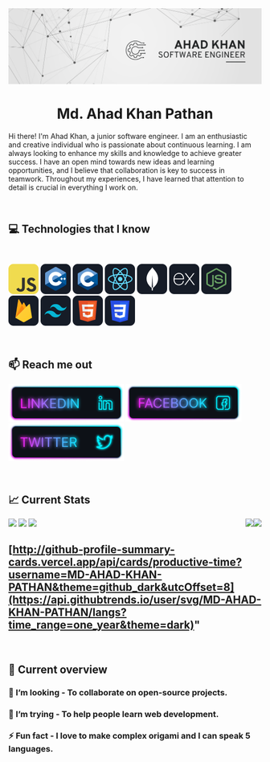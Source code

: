 <a href="https://www.linkedin.com/in/md-ahad-khan-pathan/">
<img src="./images/Ahad Khan LinkedIn Banner.png" />
</a>

<br/>

<h1 align="center"> Md. Ahad Khan Pathan </h1>
<P>Hi there! I'm Ahad Khan, a junior software engineer. I am an enthusiastic and creative individual who is passionate about continuous learning. I am always looking to enhance my skills and knowledge to achieve greater success. I have an open mind towards new ideas and learning opportunities, and I believe that collaboration is key to success in teamwork. Throughout my experiences, I have learned that attention to detail is crucial in everything I work on.</p>
  
<br/>

## :computer: Technologies that I know

<br>
<p>
<img src="./images/icons/JavaScript.png"/>
<img src="./images/icons/cpp.png"/>
<img src="./images/icons/c.png"/>

<img src="./images/icons/react.png"/>
<img src="./images/icons/mongo.png"/>
<img src="./images/icons/express.png"/>
<img src="./images/icons/node.png"/>

<img src="./images/icons/firebase.png"/>
<img src="./images/icons/tailwind.png"/>
<img src="./images/icons/HTML.png"/>
<img src="./images/icons/css.png"/>
</p>
<br/>

## :mailbox: Reach me out
[<img height="75" src="./images/icons/Linkedin.png">](https://www.linkedin.com/in/md-ahad-khan-pathan/)
[<img height="75" src="./images/icons/Facebook.png">](https://www.facebook.com/mdpk.ahad)
[<img height="75" src="./images/icons/Twitter.png">](https://www.linkedin.com/in/md-ahad-khan-pathan/)


<br />

## :chart_with_upwards_trend: Current Stats

<img src="http://github-profile-summary-cards.vercel.app/api/cards/profile-details?username=MD-AHAD-KHAN-PATHAN&theme=github_dark"/>
<img align="right" src="http://github-profile-summary-cards.vercel.app/api/cards/repos-per-language?username=MD-AHAD-KHAN-PATHAN&theme=github_dark"/>
<img src="http://github-profile-summary-cards.vercel.app/api/cards/most-commit-language?username=MD-AHAD-KHAN-PATHAN&theme=github_dark"/>
<img align="right" src="http://github-profile-summary-cards.vercel.app/api/cards/stats?username=MD-AHAD-KHAN-PATHAN&theme=github_dark"/>
<img src="http://github-profile-summary-cards.vercel.app/api/cards/productive-time?username=MD-AHAD-KHAN-PATHAN&theme=github_dark&utcOffset=8"/>


## [http://github-profile-summary-cards.vercel.app/api/cards/productive-time?username=MD-AHAD-KHAN-PATHAN&theme=github_dark&utcOffset=8](https://api.githubtrends.io/user/svg/MD-AHAD-KHAN-PATHAN/langs?time_range=one_year&theme=dark)"




<br />

## :eyes: Current overview
 
### 👯 I’m looking - To collaborate on open-source projects. 
### 🤔 I’m trying - To help people learn web development. 
### ⚡ Fun fact - I love to make complex origami and I can speak 5 languages.


<br />
